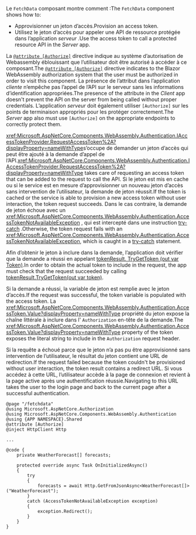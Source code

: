 <span data-ttu-id="c501d-101">Le `FetchData` composant montre comment :</span><span class="sxs-lookup"><span data-stu-id="c501d-101">The `FetchData` component shows how to:</span></span>

* <span data-ttu-id="c501d-102">Approvisionner un jeton d’accès.</span><span class="sxs-lookup"><span data-stu-id="c501d-102">Provision an access token.</span></span>
* <span data-ttu-id="c501d-103">Utilisez le jeton d’accès pour appeler une API de ressource protégée dans l’application *serveur* .</span><span class="sxs-lookup"><span data-stu-id="c501d-103">Use the access token to call a protected resource API in the *Server* app.</span></span>

<span data-ttu-id="c501d-104">La [`@attribute [Authorize]`](xref:mvc/views/razor#attribute) directive indique au système d’autorisation de Webassembly éblouissant que l’utilisateur doit être autorisé à accéder à ce composant.</span><span class="sxs-lookup"><span data-stu-id="c501d-104">The [`@attribute [Authorize]`](xref:mvc/views/razor#attribute) directive indicates to the Blazor WebAssembly authorization system that the user must be authorized in order to visit this component.</span></span> <span data-ttu-id="c501d-105">La présence de l’attribut dans l’application *cliente* n’empêche pas l’appel de l’API sur le serveur sans les informations d’identification appropriées.</span><span class="sxs-lookup"><span data-stu-id="c501d-105">The presence of the attribute in the *Client* app doesn't prevent the API on the server from being called without proper credentials.</span></span> <span data-ttu-id="c501d-106">L’application *serveur* doit également utiliser `[Authorize]` sur les points de terminaison appropriés pour les protéger correctement.</span><span class="sxs-lookup"><span data-stu-id="c501d-106">The *Server* app also must use `[Authorize]` on the appropriate endpoints to correctly protect them.</span></span>

<span data-ttu-id="c501d-107"><xref:Microsoft.AspNetCore.Components.WebAssembly.Authentication.IAccessTokenProvider.RequestAccessToken%2A?displayProperty=nameWithType>s’occupe de demander un jeton d’accès qui peut être ajouté à la demande d’appel de l’API.</span><span class="sxs-lookup"><span data-stu-id="c501d-107"><xref:Microsoft.AspNetCore.Components.WebAssembly.Authentication.IAccessTokenProvider.RequestAccessToken%2A?displayProperty=nameWithType> takes care of requesting an access token that can be added to the request to call the API.</span></span> <span data-ttu-id="c501d-108">Si le jeton est mis en cache ou si le service est en mesure d’approvisionner un nouveau jeton d’accès sans intervention de l’utilisateur, la demande de jeton réussit.</span><span class="sxs-lookup"><span data-stu-id="c501d-108">If the token is cached or the service is able to provision a new access token without user interaction, the token request succeeds.</span></span> <span data-ttu-id="c501d-109">Dans le cas contraire, la demande de jeton échoue avec un <xref:Microsoft.AspNetCore.Components.WebAssembly.Authentication.AccessTokenNotAvailableException> , qui est intercepté dans une instruction [try-catch](/dotnet/csharp/language-reference/keywords/try-catch) .</span><span class="sxs-lookup"><span data-stu-id="c501d-109">Otherwise, the token request fails with an <xref:Microsoft.AspNetCore.Components.WebAssembly.Authentication.AccessTokenNotAvailableException>, which is caught in a [try-catch](/dotnet/csharp/language-reference/keywords/try-catch) statement.</span></span>

<span data-ttu-id="c501d-110">Afin d’obtenir le jeton à inclure dans la demande, l’application doit vérifier que la demande a réussi en appelant [tokenResult. TryGetToken (out var Token)](xref:Microsoft.AspNetCore.Components.WebAssembly.Authentication.AccessTokenResult.TryGetToken%2A).</span><span class="sxs-lookup"><span data-stu-id="c501d-110">In order to obtain the actual token to include in the request, the app must check that the request succeeded by calling [tokenResult.TryGetToken(out var token)](xref:Microsoft.AspNetCore.Components.WebAssembly.Authentication.AccessTokenResult.TryGetToken%2A).</span></span>

<span data-ttu-id="c501d-111">Si la demande a réussi, la variable de jeton est remplie avec le jeton d’accès.</span><span class="sxs-lookup"><span data-stu-id="c501d-111">If the request was successful, the token variable is populated with the access token.</span></span> <span data-ttu-id="c501d-112">La <xref:Microsoft.AspNetCore.Components.WebAssembly.Authentication.AccessToken.Value?displayProperty=nameWithType> propriété du jeton expose la chaîne littérale à inclure dans l' `Authorization` en-tête de la demande.</span><span class="sxs-lookup"><span data-stu-id="c501d-112">The <xref:Microsoft.AspNetCore.Components.WebAssembly.Authentication.AccessToken.Value?displayProperty=nameWithType> property of the token exposes the literal string to include in the `Authorization` request header.</span></span>

<span data-ttu-id="c501d-113">Si la requête a échoué parce que le jeton n’a pas pu être approvisionné sans intervention de l’utilisateur, le résultat du jeton contient une URL de redirection.</span><span class="sxs-lookup"><span data-stu-id="c501d-113">If the request failed because the token couldn't be provisioned without user interaction, the token result contains a redirect URL.</span></span> <span data-ttu-id="c501d-114">Si vous accédez à cette URL, l’utilisateur accède à la page de connexion et revient à la page active après une authentification réussie.</span><span class="sxs-lookup"><span data-stu-id="c501d-114">Navigating to this URL takes the user to the login page and back to the current page after a successful authentication.</span></span>

```razor
@page "/fetchdata"
@using Microsoft.AspNetCore.Authorization
@using Microsoft.AspNetCore.Components.WebAssembly.Authentication
@using {APP NAMESPACE}.Shared
@attribute [Authorize]
@inject HttpClient Http

...

@code {
    private WeatherForecast[] forecasts;

    protected override async Task OnInitializedAsync()
    {
        try
        {
            forecasts = await Http.GetFromJsonAsync<WeatherForecast[]>("WeatherForecast");
        }
        catch (AccessTokenNotAvailableException exception)
        {
            exception.Redirect();
        }
    }
}
```
